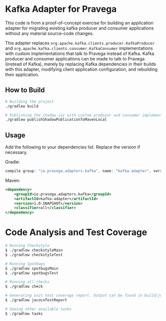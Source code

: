 # Kafka Adapter for Pravega

This code is from a proof-of-concept exercise for building an application adapter for migrating existing kafka producer and consumer applications without any material source-code changes. 

This adapter replaces `org.apache.kafka.clients.producer.KafkaProducer` and `org.apache.kafka.clients.consumer.KafkaConsumer` implementations with custom implementations that talk to Pravega instead of Kafka. Kafka producer and consumer applications can be made to talk to Pravega (instead of Kafka), merely by replacing Kafka dependencies in their builds with this adapter, modifying client application configuration, and rebuilding their application.

## How to Build

```bash
# Building the project
./gradlew build

# Publishing the shadow jar with custom producer and consumer implementations to local maven reo. 
./gradlew publishShadowPublicationToMavenLocal
```

## Usage

Add the following to your dependencies list. Replace the version if necessary. 

Gradle: 
```groovy
compile group: "io.pravega.adapters.kafka", name: "kafka-adapter", version: "1.0-SNAPSHOT", classifier: "all"
```

Maven: 
```xml
<dependency>
    <groupId>io.pravega.adapters.kafka</groupId>
    <artifactId>kafka-adapter</artifactId>
    <version>1.0-SNAPSHOT</version>
    <classifier>all</classifier>
</dependency>
```

# Code Analysis and Test Coverage

```bash
# Running Checkstyle
$ ./gradlew checkstyleMain
$ ./gradlew checkstyleTest

# Running Spotbugs
$ ./gradlew spotbugsMain
$ ./gradlew spotbugsTest

# Running all checks
$ ./gradlew check

# Generating unit test coverage report. Output can be found in build/jococoHtml
$ ./gradlew jacocoTestReport

# Seeing other available tasks
$ ./gradlew tasks
```
